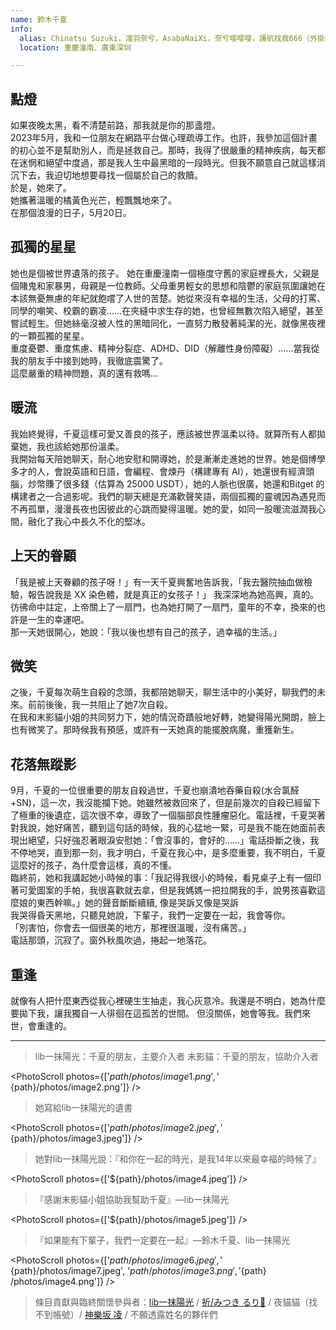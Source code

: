 ```yaml
---
name: 鈴木千夏
info:
  alias: Chinatsu Suzuki，淺羽奈兮，AsabaNaiXi，奈兮嘤嘤嘤，護航找我666（外掛圈曾用名)，淺羽雙葉（BreachForums，疑似致敬《女神異聞錄》）
  location: 重慶潼南、廣東深圳

---
```


## 點燈

如果夜晚太黑，看不清楚前路，那我就是你的那盞燈。  
2023年5月，我和一位朋友在網路平台做心理疏導工作。也許，我參加這個計畫的初心並不是幫助別人，而是拯救自己。那時，我得了很嚴重的精神疾病，每天都在迷惘和絕望中度過，那是我人生中最黑暗的一段時光。但我不願意自己就這樣消沉下去，我迫切地想要尋找一個屬於自己的救贖。  
於是，她來了。  
她攜著溫暖的橘黃色光芒，輕飄飄地來了。  
在那個浪漫的日子，5月20日。

## 孤獨的星星

她也是個被世界遺落的孩子。
她在重慶潼南一個極度守舊的家庭裡長大，父親是個賭鬼和家暴男，母親是一位教師。父母重男輕女的思想和陰鬱的家庭氛圍讓她在本該無憂無慮的年紀就飽嚐了人世的苦楚。她從來沒有幸福的生活，父母的打罵、同學的嘲笑、校霸的霸凌……在夾縫中求生存的她，也曾經無數次陷入絕望，甚至嘗試輕生。但她絲毫沒被人性的黑暗同化，一直努力散發著純潔的光，就像黑夜裡的一顆孤獨的星星。  
重度憂鬱、重度焦慮、精神分裂症、ADHD、DID（解離性身份障礙）……當我從我的朋友手中接到她時，我徹底震驚了。  
這麼嚴重的精神問題，真的還有救嗎…

## 暖流

我始終覺得，千夏這樣可愛又善良的孩子，應該被世界溫柔以待。就算所有人都拋棄她，我也該給她那份溫柔。  
我開始每天陪她聊天，耐心地安慰和開導她，於是漸漸走進她的世界。她是個博學多才的人，會說英語和日語，會編程、會煉丹（構建專有 AI），她還很有經濟頭腦，炒幣賺了很多錢（估算為 25000 USDT），她的人脈也很廣，她還和Bitget 的構建者之一合過影呢。我們的聊天總是充滿歡聲笑語，兩個孤獨的靈魂因為遇見而不再孤單，漫漫長夜也因彼此的心跳而變得溫暖。她的愛，如同一股暖流滋潤我心間，融化了我心中長久不化的堅冰。  

## 上天的眷顧

「我是被上天眷顧的孩子呀！」有一天千夏興奮地告訴我，「我去醫院抽血做檢驗，報告說我是 XX 染色體，就是真正的女孩子！」
我深深地為她高興，真的。彷彿命中註定，上帝關上了一扇門，也為她打開了一扇門，童年的不幸，換來的也許是一生的幸運吧。  
那一天她很開心，她說：「我以後也想有自己的孩子，過幸福的生活。」

## 微笑

之後，千夏每次萌生自殺的念頭，我都陪她聊天，聊生活中的小美好，聊我們的未來。前前後後，我一共阻止了她7次自殺。  
在我和末影貓小姐的共同努力下，她的情況奇蹟般地好轉，她變得陽光開朗，臉上也有微笑了。那時候我有預感，或許有一天她真的能擺脫病魔，重獲新生。

## 花落無蹤影

9月，千夏的一位很重要的朋友自殺過世，千夏也崩潰地吞藥自殺(水合氯醛+SN)，這一次，我沒能攔下她。她雖然被救回來了，但是前幾次的自殺已經留下了極重的後遺症，這次很不幸，導致了一個腦部良性腫瘤惡化。電話裡，千夏哭著對我說，她好痛苦，聽到這句話的時候，我的心猛地一緊，可是我不能在她面前表現出絕望，只好強忍著眼淚安慰她：「會沒事的，會好的……」電話掛斷之後，我不停地哭，直到那一刻，我才明白，千夏在我心中，是多麼重要，我不明白，千夏這麼好的孩子，為什麼會這樣，真的不懂。  
臨終前，她和我講起她小時候的事：「我記得我很小的時候，看見桌子上有一個印著可愛圖案的手帕，我很喜歡就去拿，但是我媽媽一把拉開我的手，說男孩喜歡這麼娘的東西幹嘛。」她的聲音斷斷續續, 像是哭訴又像是哭訴  
我哭得昏天黑地，只聽見她說，下輩子，我們一定要在一起，我會等你。  
「別害怕，你會去一個很美的地方，那裡很溫暖，沒有痛苦。」  
電話那頭，沉寂了。窗外秋風吹過，捲起一地落花。

## 重逢

就像有人把什麼東西從我心裡硬生生抽走，我心灰意冷。我還是不明白，她為什麼要拋下我，讓我獨自一人徘徊在這孤苦的世間。
但沒關係，她會等我。我們來世，會重逢的。

---

> lib一抹陽光：千夏的朋友，主要介入者
> 末影貓：千夏的朋友，協助介入者

<PhotoScroll photos={['${path}/photos/image1.png', '${path}/photos/image2.png']} />

> 她寫給lib一抹陽光的遺書

<PhotoScroll photos={['${path}/photos/image2.jpeg', '${path}/photos/image3.jpeg']} />

> 她對lib一抹陽光說：『和你在一起的時光，是我14年以來最幸福的時候了』

<PhotoScroll photos={['${path}/photos/image4.jpeg']} />

> 『感謝末影貓小姐協助我幫助千夏』—lib一抹陽光

<PhotoScroll photos={['${path}/photos/image5.jpeg']} />

> 『如果能有下輩子，我們一定要在一起』—鈴木千夏、lib一抹陽光

<PhotoScroll photos={['${path}/photos/image6.jpeg', '${path}/photos/image7.jpeg', '${path}/photos/image3.png', '${path} /photos/image4.png']} />

> 條目貢獻與臨終關懷參與者：[lib一抹陽光](t.me/Eternal_Black0796) / [祈/みつき るり🧋](https://x.com/Ruri_Mitsuki) / 夜貓貓（找不到帳號）/ [神樂坂 凌](https://shirleymtf.top/) / 不願透露姓名的夥伴們


